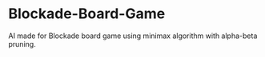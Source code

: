 # Blockade-Board-Game

AI made for Blockade board game using minimax algorithm with alpha-beta pruning.
